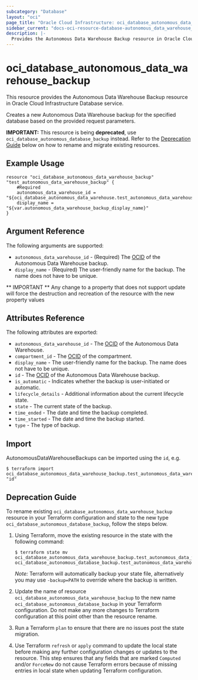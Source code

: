 ```yaml
---
subcategory: "Database"
layout: "oci"
page_title: "Oracle Cloud Infrastructure: oci_database_autonomous_data_warehouse_backup"
sidebar_current: "docs-oci-resource-database-autonomous_data_warehouse_backup"
description: |-
  Provides the Autonomous Data Warehouse Backup resource in Oracle Cloud Infrastructure Database service
---
```


# oci_database_autonomous_data_warehouse_backup
This resource provides the Autonomous Data Warehouse Backup resource in Oracle Cloud Infrastructure Database service.

Creates a new Autonomous Data Warehouse backup for the specified database based on the provided request parameters.

**IMPORTANT:** This resource is being **deprecated**, use `oci_database_autonomous_database_backup` instead.
Refer to the [Deprecation Guide](#deprecation-guide) below on how to rename and migrate existing resources.


## Example Usage

```hcl
resource "oci_database_autonomous_data_warehouse_backup" "test_autonomous_data_warehouse_backup" {
	#Required
	autonomous_data_warehouse_id = "${oci_database_autonomous_data_warehouse.test_autonomous_data_warehouse.id}"
	display_name = "${var.autonomous_data_warehouse_backup_display_name}"
}
```

## Argument Reference

The following arguments are supported:

* `autonomous_data_warehouse_id` - (Required) The [OCID](https://docs.cloud.oracle.com/iaas/Content/General/Concepts/identifiers.htm) of the Autonomous Data Warehouse backup.
* `display_name` - (Required) The user-friendly name for the backup. The name does not have to be unique.


** IMPORTANT **
Any change to a property that does not support update will force the destruction and recreation of the resource with the new property values

## Attributes Reference

The following attributes are exported:

* `autonomous_data_warehouse_id` - The [OCID](https://docs.cloud.oracle.com/iaas/Content/General/Concepts/identifiers.htm) of the Autonomous Data Warehouse.
* `compartment_id` - The [OCID](https://docs.cloud.oracle.com/iaas/Content/General/Concepts/identifiers.htm) of the compartment.
* `display_name` - The user-friendly name for the backup. The name does not have to be unique.
* `id` - The [OCID](https://docs.cloud.oracle.com/iaas/Content/General/Concepts/identifiers.htm) of the Autonomous Data Warehouse backup.
* `is_automatic` - Indicates whether the backup is user-initiated or automatic.
* `lifecycle_details` - Additional information about the current lifecycle state.
* `state` - The current state of the backup.
* `time_ended` - The date and time the backup completed.
* `time_started` - The date and time the backup started.
* `type` - The type of backup.

## Import

AutonomousDataWarehouseBackups can be imported using the `id`, e.g.

```
$ terraform import oci_database_autonomous_data_warehouse_backup.test_autonomous_data_warehouse_backup "id"
```

## Deprecation Guide

To rename existing `oci_database_autonomous_data_warehouse_backup` resource in your Terraform configuration and state to the new type `oci_database_autonomous_database_backup`, follow the steps below.

1. Using Terraform, move the existing resource in the state with the following command:

    ```
    $ terraform state mv oci_database_autonomous_data_warehouse_backup.test_autonomous_data_warehouse_backup oci_database_autonomous_database_backup.test_autonomous_data_warehouse_backup
    ```
    *Note:* Terraform will automatically backup your state file, alternatively you may use `-backup=PATH` to override where the backup is written.
2. Update the name of resource `oci_database_autonomous_data_warehouse_backup` to the new name `oci_database_autonomous_database_backup` in your Terraform configuration. 
Do not make any more changes to Terraform configuration at this point other than the resource rename.
3. Run a Terraform `plan` to ensure that there are no issues post the state migration.
4. Use Terraform `refresh` or `apply` command to update the local state before making any further configuration changes or updates to the resource.
This step ensures that any fields that are marked `Computed` and/or `ForceNew` do not cause Terraform errors because of missing entries in local state when updating Terraform configuration.
